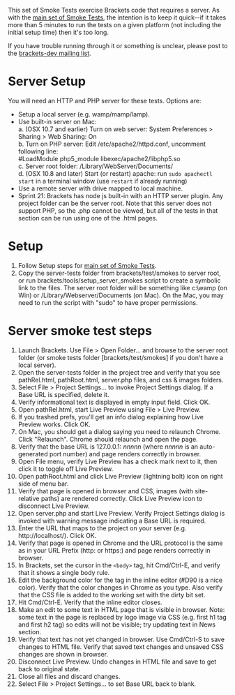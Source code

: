 This set of Smoke Tests exercise Brackets code that requires a server. As with the [main set of Smoke Tests](Brackets-Smoke-Tests), the intention is to keep it quick--if it takes more than 5 minutes to run the tests on a given platform (not including the initial setup time) then it's too long.

If you have trouble running through it or something is unclear, please post to the [brackets-dev mailing list](http://groups.google.com/group/brackets-dev).

Server Setup
============
You will need an HTTP and PHP server for these tests. Options are:
* Setup a local server (e.g. wamp/mamp/lamp).
* Use built-in server on Mac:  
    a. (OSX 10.7 and earlier) Turn on web server: System Preferences > Sharing > Web Sharing: On  
    b. Turn on PHP server: Edit /etc/apache2/httpd.conf, uncomment following line:  
        #LoadModule php5_module libexec/apache2/libphp5.so  
    c. Server root folder: /Library/WebServer/Documents/  
    d. (OSX 10.8 and later) Start (or restart) apache:  run `sudo apachectl start` in a terminal window (use `restart` if already running)
* Use a remote server with drive mapped to local machine.
* Sprint 21: Brackets has node js built-in with an HTTP server plugin. Any project folder can be the server root. Note that this server does not support PHP, so the .php cannot be viewed, but all of the tests in that section can be run using one of the .html pages.

Setup
=====

1. Follow Setup steps for [main set of Smoke Tests](Brackets-Smoke-Tests).
2. Copy the server-tests folder from brackets/test/smokes to server root, or run brackets/tools/setup_server_smokes script to create a symbolic link to the files. The server root folder will be something like c:\wamp (on Win) or /Library/Webserver/Documents (on Mac). On the Mac, you may need to run the script with "sudo" to have proper permissions.

Server smoke test steps
=======================

1. Launch Brackets. Use File > Open Folder... and browse to the server root folder (or smoke tests folder [brackets/test/smokes] if you don't have a local server).
2. Open the server-tests folder in the project tree and verify that you see pathRel.html, pathRoot.html, server.php files, and css &amp; images folders.
3. Select File > Project Settings... to invoke Project Settings dialog. If a Base URL is specified, delete it.
4. Verify informational text is displayed in empty input field. Click OK.
5. Open pathRel.html, start Live Preview using File > Live Preview.
6. If you trashed prefs, you'll get an info dialog explaining how Live Preview works. Click OK.
7. On Mac, you should get a dialog saying you need to relaunch Chrome. Click "Relaunch". Chrome should relaunch and open the page.
8. Verify that the base URL is 127.0.0.1: _nnnnn_ (where _nnnnn_ is an auto-generated port number) and page renders correctly in browser.
9. Open File menu, verify Live Preview has a check mark next to it, then click it to toggle off Live Preview.
10. Open pathRoot.html and click Live Preview (lightning bolt) icon on right side of menu bar.
11. Verify that page is opened in browser and CSS, images (with site-relative paths) are rendered correctly. Click Live Preview icon to disconnect Live Preview.
12. Open server.php and start Live Preview. Verify Project Settings dialog is invoked with warning message indicating a Base URL is required.
13. Enter the URL that maps to the project on your server (e.g. http://localhost/). Click OK.
14. Verify that page is opened in Chrome and the URL protocol is the same as in your URL Prefix (http: or https:) and page renders correctly in browser.
15. In Brackets, set the cursor in the `<body>` tag, hit Cmd/Ctrl-E, and verify that it shows a single body rule.
16. Edit the background color for the <body> tag in the inline editor (#D90 is a nice color). Verify that the color changes in Chrome as you type. Also verify that the CSS file is added to the working set with the dirty bit set.
17. Hit Cmd/Ctrl-E. Verify that the inline editor closes.
18. Make an edit to some text in HTML page that is visible in browser. Note: some text in the page is replaced by logo image via CSS (e.g. first h1 tag and first h2 tag) so edits will not be visible; try updating text in News section.
19. Verify that text has not yet changed in browser. Use Cmd/Ctrl-S to save changes to HTML file. Verify that saved text changes and unsaved CSS changes are shown in browser.
20. Disconnect Live Preview. Undo changes in HTML file and save to get back to original state.
21. Close all files and discard changes.
22. Select File > Project Settings... to set Base URL back to blank.